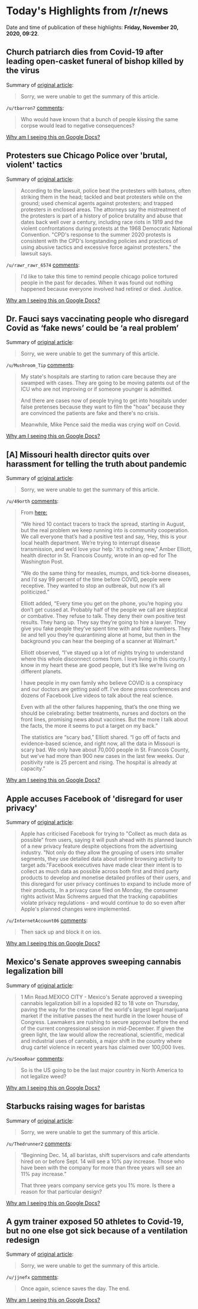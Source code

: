 # Today's Highlights from /r/news

Date and time of publication of these highlights: **Friday, November 20, 2020, 09:22**.

## Church patriarch dies from Covid-19 after leading open-casket funeral of bishop killed by the virus

Summary of [original article](https://www.cnn.com/2020/11/20/europe/serbian-orthodox-church-patriarch-irinej-dies-covid-19-intl/index.html):

> Sorry, we were unable to get the summary of this article.

`/u/tbarron7` [comments](https://www.reddit.com/r/news/comments/jxpekn/church_patriarch_dies_from_covid19_after_leading/):

> Who would have known that a bunch of people kissing the same corpse would lead to negative consequences?

[Why am I seeing this on Google Docs?](https://docs.google.com/document/d/1Dc6We63vOXIZsc0op-Bt4abqkYjXzOigalQqFxmvvbM/edit?usp=sharing)

## Protesters sue Chicago Police over 'brutal, violent' tactics

Summary of [original article](https://abcnews.go.com/US/wireStory/protesters-sue-chicago-police-brutal-violent-tactics-74300602):

> According to the lawsuit, police beat the protesters with batons, often striking them in the head; tackled and beat protesters while on the ground; used chemical agents against protesters; and trapped protesters in enclosed areas. The attorneys say the mistreatment of the protesters is part of a history of police brutality and abuse that dates back well over a century, including race riots in 1919 and the violent confrontations during protests at the 1968 Democratic National Convention. "CPD's response to the summer 2020 protests is consistent with the CPD's longstanding policies and practices of using abusive tactics and excessive force against protesters." the lawsuit says.

`/u/rawr_rawr_6574` [comments](https://www.reddit.com/r/news/comments/jxnhvd/protesters_sue_chicago_police_over_brutal_violent/):

> I'd like to take this time to remind people chicago police tortured people in the past for decades. When it was found out nothing happened because everyone involved had retired or died. Justice.

[Why am I seeing this on Google Docs?](https://docs.google.com/document/d/1Dc6We63vOXIZsc0op-Bt4abqkYjXzOigalQqFxmvvbM/edit?usp=sharing)

## Dr. Fauci says vaccinating people who disregard Covid as ‘fake news’ could be ‘a real problem’

Summary of [original article](https://www.cnbc.com/2020/11/19/coronavirus-dr-fauci-says-vaccinating-people-who-disregard-covid-as-fake-news-could-be-a-real-problem-.html):

> Sorry, we were unable to get the summary of this article.

`/u/Mushroom_Tip` [comments](https://www.reddit.com/r/news/comments/jxjxou/dr_fauci_says_vaccinating_people_who_disregard/):

> My state's hospitals are starting to ration care because they are swamped with cases. They are going to be moving patents out of the ICU who are not improving or if someone younger is admitted.
> 
> And there are cases now of people trying to get into hospitals under false pretenses because they want to film the "hoax" because they are convinced the patients are fake and there's no crisis.
> 
> Meanwhile, Mike Pence said the media was crying wolf on Covid.

[Why am I seeing this on Google Docs?](https://docs.google.com/document/d/1Dc6We63vOXIZsc0op-Bt4abqkYjXzOigalQqFxmvvbM/edit?usp=sharing)

## [A] Missouri health director quits over harassment for telling the truth about pandemic

Summary of [original article](https://www.cnbc.com/video/2020/11/19/missouri-health-director-quits-over-harassment-for-telling-the-truth-about-pandemic.html?fbclid=IwAR1SaY9hfRDjx9_lv8123ELNZ0t4IHRveClXQPsrrT8faqtq7t_E_VpIky8):

> Sorry, we were unable to get the summary of this article.

`/u/49orth` [comments](https://www.reddit.com/r/news/comments/jxht9q/a_missouri_health_director_quits_over_harassment/):

> From [here:](
> https://www.rawstory.com/2020/11/missouri-health-care-worker-tells-shocking-tales-of-positive-people-lying-about-while-shopping-at-walmart/)
> 
> 
> “We hired 10 contact tracers to track the spread, starting in August, but the real problem we keep running into is community cooperation. We call everyone that’s had a positive test and say, ‘Hey, this is your local health department. We’re trying to interrupt disease transmission, and we’d love your help.’ It’s nothing new,” Amber Elliott, health director in St. Francois County, wrote in an op-ed for The Washington Post. 
> 
> “We  do the same thing for measles, mumps, and tick-borne diseases, and I’d say 99 percent of the time before COVID, people were receptive. They wanted to stop an outbreak, but now it’s all politicized.”
> 
> Elliott added, “Every time you get on the phone, you’re hoping you don’t get cussed at. Probably half of the people we call are skeptical or combative. They refuse to talk. They deny their own positive test results. They hang up. They say they’re going to hire a lawyer. They give you fake people they’ve spent time with and fake numbers. They lie and tell you they’re quarantining alone at home, but then in the background you can hear the beeping of a scanner at Walmart.”
> 
> 
> Elliott observed, “I’ve stayed up a lot of nights trying to understand where this whole disconnect comes from. I love living in this county. I know in my heart these are good people, but it’s like we’re living on different planets. 
> 
> I have people in my own family who believe COVID is a conspiracy and our doctors are getting paid off. I’ve done press conferences and dozens of Facebook Live videos to talk about the real science. 
> 
> Even with all the other failures happening, that’s the one thing we should be celebrating: better treatments, nurses and doctors on the front lines, promising news about vaccines. But the more I talk about the facts, the more it seems to put a target on my back.”
> 
> The statistics are “scary bad,” Elliott shared. “I go off of facts and evidence-based science, and right now, all the data in Missouri is scary bad. We only have about 70,000 people in St. Francois County, but we’ve had more than 900 new cases in the last few weeks. Our positivity rate is 25 percent and rising. The hospital is already at capacity.”

[Why am I seeing this on Google Docs?](https://docs.google.com/document/d/1Dc6We63vOXIZsc0op-Bt4abqkYjXzOigalQqFxmvvbM/edit?usp=sharing)

## Apple accuses Facebook of 'disregard for user privacy'

Summary of [original article](https://www.theguardian.com/technology/2020/nov/20/apple-accuses-facebook-of-disregard-for-user-privacy?CMP=Share_iOSApp_Other):

> Apple has criticised Facebook for trying to "Collect as much data as possible" from users, saying it will push ahead with its planned launch of a new privacy feature despite objections from the advertising industry. "Not only do they allow the grouping of users into smaller segments, they use detailed data about online browsing activity to target ads."Facebook executives have made clear their intent is to collect as much data as possible across both first and third party products to develop and monetise detailed profiles of their users, and this disregard for user privacy continues to expand to include more of their products,. In a privacy case filed on Monday, the consumer rights activist Max Schrems argued that the tracking capabilities violate privacy regulations - and would continue to do so even after Apple's planned changes were implemented.

`/u/InternetAccount06` [comments](https://www.reddit.com/r/news/comments/jxota9/apple_accuses_facebook_of_disregard_for_user/):

> Then sack up and block it on ios.

[Why am I seeing this on Google Docs?](https://docs.google.com/document/d/1Dc6We63vOXIZsc0op-Bt4abqkYjXzOigalQqFxmvvbM/edit?usp=sharing)

## Mexico's Senate approves sweeping cannabis legalization bill

Summary of [original article](https://uk.reuters.com/article/uk-mexico-cannabis-vote/mexicos-senate-approves-sweeping-cannabis-legalization-bill-idUKKBN27Z3BG):

> 1 Min Read.MEXICO CITY - Mexico's Senate approved a sweeping cannabis legalization bill in a lopsided 82 to 18 vote on Thursday, paving the way for the creation of the world's largest legal marijuana market if the initiative passes the next hurdle in the lower house of Congress. Lawmakers are rushing to secure approval before the end of the current congressional session in mid-December. If given the green light, the law would allow the recreational, scientific, medical and industrial uses of cannabis, a major shift in the country where drug cartel violence in recent years has claimed over 100,000 lives.

`/u/SnooRoar` [comments](https://www.reddit.com/r/news/comments/jxebf8/mexicos_senate_approves_sweeping_cannabis/):

> So is the US going to be the last major country in North America to not legalize weed?

[Why am I seeing this on Google Docs?](https://docs.google.com/document/d/1Dc6We63vOXIZsc0op-Bt4abqkYjXzOigalQqFxmvvbM/edit?usp=sharing)

## Starbucks raising wages for baristas

Summary of [original article](https://abcnews.go.com/Business/starbucks-raising-wages-baristas/story?id=74299264&cid=clicksource_4380645_3_mobile_web_only_headlines_headlines_hed):

> Sorry, we were unable to get the summary of this article.

`/u/Thedrunner2` [comments](https://www.reddit.com/r/news/comments/jxgpn6/starbucks_raising_wages_for_baristas/):

> “Beginning Dec. 14, all baristas, shift supervisors and cafe attendants hired on or before Sept. 14 will see a 10% pay increase. Those who have been with the company for more than three years will see an 11% pay increase.”
> 
> That three years company service gets you 1% more. Is there a reason for that particular design?

[Why am I seeing this on Google Docs?](https://docs.google.com/document/d/1Dc6We63vOXIZsc0op-Bt4abqkYjXzOigalQqFxmvvbM/edit?usp=sharing)

## A gym trainer exposed 50 athletes to Covid-19, but no one else got sick because of a ventilation redesign

Summary of [original article](https://www.cnn.com/2020/11/19/us/gym-ventilation-covid-trnd/index.html):

> Sorry, we were unable to get the summary of this article.

`/u/jjnefx` [comments](https://www.reddit.com/r/news/comments/jxgwm4/a_gym_trainer_exposed_50_athletes_to_covid19_but/):

> Once again, science saves the day.  The end.

[Why am I seeing this on Google Docs?](https://docs.google.com/document/d/1Dc6We63vOXIZsc0op-Bt4abqkYjXzOigalQqFxmvvbM/edit?usp=sharing)

